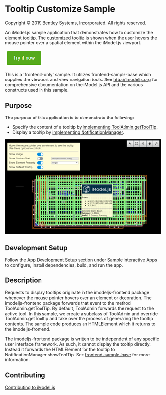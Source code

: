 # Tooltip Customize Sample

Copyright © 2019 Bentley Systems, Incorporated. All rights reserved.

An iModel.js sample application that demonstrates how to customize the element tooltip.  The customized tooltip is shown when the user hovers the mouse pointer over a spatial element within the iModel.js viewport.

[![Click to run the demo](./docs/try-it-now.png)](https://tooltipcustomizesample.z13.web.core.windows.net/)

This is a 'frontend-only' sample.  It utilizes frontend-sample-base which supplies the viewport and view navigation tools. See http://imodeljs.org for comprehensive documentation on the iModel.js API and the various constructs used in this sample.

## Purpose

The purpose of this application is to demonstrate the following:

* Specify the content of a tooltip by [implementing ToolAdmin.getToolTip](./src/sample.tsx). 
* Display a tooltip by [implementing NotificationManager](../../tools/frontend-sample-base/src/Notifications/NotificationManager.tsx).

![Screenshot of the application](./docs/overview.png)

## Development Setup

Follow the [App Development Setup](../../README.md) section under Sample Interactive Apps to configure, install dependencies, build, and run the app.

## Description

Requests to display tooltips originate in the imodeljs-frontend package whenever the mouse pointer hovers over an element or decoration.  The imodeljs-frontend package forwards that event to the method ToolAdmin.getToolTip.  By default, ToolAdmin forwards the request to the active tool.  In this sample, we create a subclass of ToolAdmin and override ToolAdmin.getTooltip and take over the process of generating the tooltip contents.  The sample code produces an HTMLElement which it returns to the imodeljs-frontend.

The imodeljs-frontend package is written to be independent of any specific user interface framework.  As such, it cannot display the tooltip directly.  Instead it forwards the HTMLElement for the tooltip to NotificationManager.showToolTip.  See [frontend-sample-base](../../tools/frontend-sample-base/readme.md) for more information.

## Contributing

[Contributing to iModel.js](https://github.com/imodeljs/imodeljs/blob/master/CONTRIBUTING.md)

